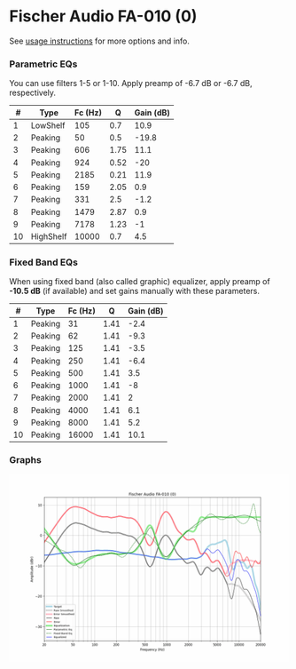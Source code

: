 # Fischer Audio FA-010 (0)
See [usage instructions](https://github.com/jaakkopasanen/AutoEq#usage) for more options and info.

### Parametric EQs
You can use filters 1-5 or 1-10. Apply preamp of -6.7 dB or -6.7 dB, respectively.

|   # | Type      |   Fc (Hz) |    Q |   Gain (dB) |
|-----|-----------|-----------|------|-------------|
|   1 | LowShelf  |       105 | 0.7  |        10.9 |
|   2 | Peaking   |        50 | 0.5  |       -19.8 |
|   3 | Peaking   |       606 | 1.75 |        11.1 |
|   4 | Peaking   |       924 | 0.52 |       -20   |
|   5 | Peaking   |      2185 | 0.21 |        11.9 |
|   6 | Peaking   |       159 | 2.05 |         0.9 |
|   7 | Peaking   |       331 | 2.5  |        -1.2 |
|   8 | Peaking   |      1479 | 2.87 |         0.9 |
|   9 | Peaking   |      7178 | 1.23 |        -1   |
|  10 | HighShelf |     10000 | 0.7  |         4.5 |

### Fixed Band EQs
When using fixed band (also called graphic) equalizer, apply preamp of **-10.5 dB** (if available) and set gains manually with these parameters.

|   # | Type    |   Fc (Hz) |    Q |   Gain (dB) |
|-----|---------|-----------|------|-------------|
|   1 | Peaking |        31 | 1.41 |        -2.4 |
|   2 | Peaking |        62 | 1.41 |        -9.3 |
|   3 | Peaking |       125 | 1.41 |        -3.5 |
|   4 | Peaking |       250 | 1.41 |        -6.4 |
|   5 | Peaking |       500 | 1.41 |         3.5 |
|   6 | Peaking |      1000 | 1.41 |        -8   |
|   7 | Peaking |      2000 | 1.41 |         2   |
|   8 | Peaking |      4000 | 1.41 |         6.1 |
|   9 | Peaking |      8000 | 1.41 |         5.2 |
|  10 | Peaking |     16000 | 1.41 |        10.1 |

### Graphs
![](./Fischer%20Audio%20FA-010%20(0).png)
